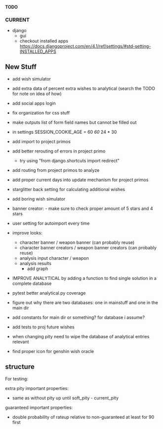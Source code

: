 #### TODO

### CURRENT

- django
  - gui
  - checkout installed apps <https://docs.djangoproject.com/en/4.1/ref/settings/#std-setting-INSTALLED_APPS>

## New Stuff

- add wish simulator
- add extra data of percent extra wishes to analytical (search the TODO for note on idea of how)
- add social apps login
- fix organization for css stuff
- make outputs list of form field names but cannot be filled out

- in settings SESSION_COOKIE_AGE = 60 *60* 24 * 30
- add import to project primos

- add better rerouting of errors in project primo
  - try using "from django.shortcuts import redirect"
- add routing from project primos to analyze
- add proper current days into update mechanism for project primos
- starglitter back setting for calculating additional wishes
- add boring wish simulator
- banner creator: - make sure to check proper amount of 5 stars and 4 stars
- user setting for autoimport every time

- improve looks:
  - character banner / weapon banner (can probably reuse)
  - character banner creators / weapon banner creators (can probably reuse)
  - analysis input character / weapon
  - analysis results
    - add graph

- IMPROVE ANALYTICAL by adding a function to find single solution in a complete database
- pytest better analytical.py coverage
- figure out why there are two databases: one in mainstuff and one in the main dir
- add constants for main dir or something? for database i assume?
- add tests to proj future wishes
- when changing pity need to wipe the database of analytical entries relevant
- find proper icon for genshin wish oracle

## structure

For testing:

extra pity important properties:

- same as without pity up until soft_pity - current_pity

guaranteed important properties:

- double probability of rateup relative to non-guaranteed at least for 90 first
